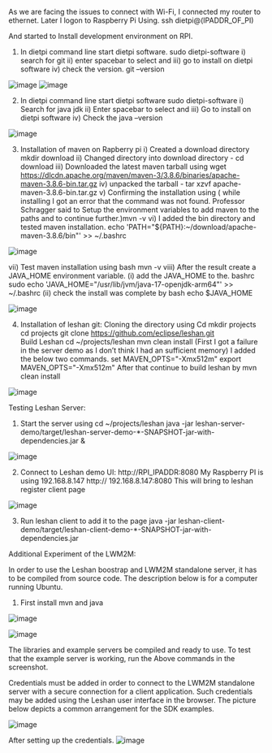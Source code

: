 As we are facing the issues to connect with Wi-Fi, I connected my router to ethernet. Later I logon to Raspberry Pi Using.
	ssh dietpi@(IPADDR_OF_PI)

And started to Install development environment on RPI.
1)	In dietpi command line start dietpi software.
  		sudo dietpi-software
i)	search for git
ii)	enter spacebar to select and 
iii)	go to install on dietpi software 
iv)	check the version.
 	git –version
  
![image](https://user-images.githubusercontent.com/112636651/192080616-e6ebb2d0-2a24-4184-9ac8-00abb4d217a2.png)
![image](https://user-images.githubusercontent.com/112636651/192080624-e73103a3-fe04-4b56-835e-5b1e7d521169.png)


2)	In dietpi command line start dietpi software
sudo dietpi-software
i)	Search for java jdk
ii)	Enter spacebar to select and
iii)	Go to install on dietpi software 
iv)	Check the 
java –version

![image](https://user-images.githubusercontent.com/112636651/192080633-0b07289b-14d7-4285-a7d0-e8fad978dfa7.png)


3)	Installation of maven on Rapberry pi
i)	Created a download directory mkdir download
ii)	Changed directory into download directory - cd download
iii)	Downloaded the latest maven tarball using wget
https://dlcdn.apache.org/maven/maven-3/3.8.6/binaries/apache-maven-3.8.6-bin.tar.gz
iv)	unpacked the tarball - tar xzvf apache-maven-3.8.6-bin.tar.gz
v)	Confirming the installation using ( while installing I got an error that the command was not found. Professor Schragger said to Setup the environment variables to add maven to the paths and to continue further.)mvn -v 
vi)	I added the bin directory and tested maven installation.
 echo 'PATH="${PATH}:~/download/apache-maven-3.8.6/bin"' >>  ~/.bashrc

![image](https://user-images.githubusercontent.com/112636651/192080644-ef2bc3bd-2212-4516-bdc1-7ec6efcc081d.png)


vii)	Test maven installation using
bash
mvn -v
viii)	After the result create a JAVA_HOME environment variable.
(i)	 add the JAVA_HOME to the. bashrc 
sudo echo 'JAVA_HOME="/usr/lib/jvm/java-17-openjdk-arm64"' >> ~/.bashrc
(ii)	check the install was complete by
bash
echo $JAVA_HOME

![image](https://user-images.githubusercontent.com/112636651/192080657-a421b37a-ca19-4e2c-924d-b3d3d47319fb.png)


4) Installation of leshan git:
	Cloning the directory using 
		Cd
		mkdir projects
		cd projects
		git clone
	   https://github.com/eclipse/leshan.git	
	Build Leshan
	cd ~/projects/leshan
		mvn clean install (First I got a failure in the server demo as I                     don’t think I had an sufficient memory)
	I added the below two commands.
		set MAVEN_OPTS="-Xmx512m"
		export MAVEN_OPTS="-Xmx512m"
       	After that continue to build leshan by
		mvn clean install

![image](https://user-images.githubusercontent.com/112636651/192080668-77310010-2e26-47b5-99b1-e7e436fd6cfd.png)


Testing Leshan Server:

1) Start the server using 
	cd ~/projects/leshan
	java -jar leshan-server-demo/target/leshan-server-demo-*-SNAPSHOT-jar-with-dependencies.jar &
  
  ![image](https://user-images.githubusercontent.com/112636651/192080674-81d31fdb-d4f1-4760-a3bf-5d1042b0d388.png)

  
  
2) Connect to Leshan demo UI: http://RPI_IPADDR:8080
	My Raspberry PI is using 192.168.8.147
		http:// 192.168.8.147:8080
	This will bring to leshan register client page

![image](https://user-images.githubusercontent.com/112636651/192080682-cad18e17-9f18-4ba2-81f7-c53ccd40721c.png)


3) Run leshan client to add it to the page
	java -jar leshan-client-demo/target/leshan-client-demo-*-SNAPSHOT-jar-with-dependencies.jar


Additional Experiment of the LWM2M:

In order to use the Leshan boostrap and LWM2M standalone server, it has to be compiled from source code. The description below is for a computer running Ubuntu.

1) First install mvn and java

![image](https://user-images.githubusercontent.com/112636651/192080730-d696ec77-5cfc-4111-ac15-1105e3db0e9d.png)

![image](https://user-images.githubusercontent.com/112636651/192080791-9bf4be17-3e74-4f42-8316-be4843303e9f.png)

The libraries and example servers be compiled and ready to use. To test that the example server is working, run the Above commands in the screenshot.

Credentials must be added in order to connect to the LWM2M standalone server with a secure connection for a client application. 
Such credentials may be added using the Leshan user interface in the browser. The picture below depicts a common arrangement for the SDK examples.

![image](https://user-images.githubusercontent.com/112636651/192080922-dae266fb-8ac6-412d-a92f-f079a147e5a5.png)

After setting up the credentials.
![image](https://user-images.githubusercontent.com/112636651/192080959-2514ae12-34f9-47ba-a7e3-418a41dd7aad.png)





